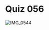 # Quiz 056
![IMG_0544](https://github.com/jonathanye29/unit4_repo/assets/111751273/a6af01dc-a1fe-4ddf-9728-97d453147ccd)
